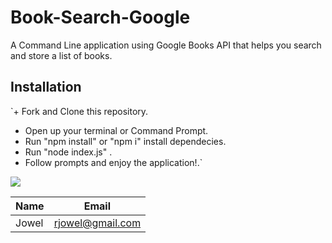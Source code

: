 # Book-Search-Google

A Command Line application using Google Books API that helps you search and store a list of books.

## Installation

`+ Fork and Clone this repository.
+ Open up your terminal or Command Prompt.
+ Run "npm install" or "npm i" install dependecies.
+ Run "node index.js" .
+ Follow prompts and enjoy the application!.`

![](https://media.giphy.com/media/mjQ6YzWS0W9m1yCsV4/giphy.gif)





|Name|Email|
|----|-----|
|Jowel|rjowel@gmail.com|